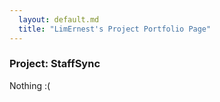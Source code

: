 ```yaml
---
  layout: default.md
  title: "LimErnest's Project Portfolio Page"
---
```


### Project: StaffSync

Nothing :(
